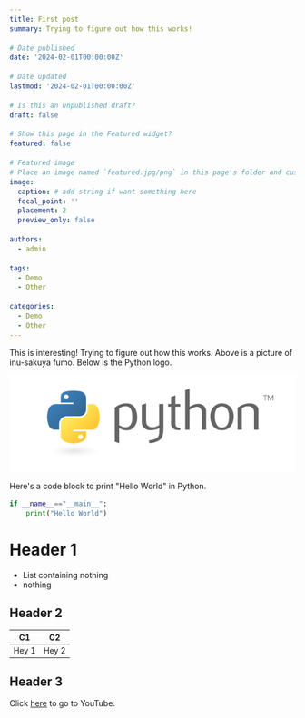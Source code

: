 ```yaml
---
title: First post
summary: Trying to figure out how this works!

# Date published
date: '2024-02-01T00:00:00Z'

# Date updated
lastmod: '2024-02-01T00:00:00Z'

# Is this an unpublished draft?
draft: false

# Show this page in the Featured widget?
featured: false

# Featured image
# Place an image named `featured.jpg/png` in this page's folder and customize its options here.
image:
  caption: # add string if want something here
  focal_point: ''
  placement: 2
  preview_only: false

authors:
  - admin

tags:
  - Demo
  - Other

categories:
  - Demo
  - Other
---
```


This is interesting! Trying to figure out how this works. Above is a picture of inu-sakuya fumo. Below is the Python logo.

![png](output_1_0.png)

Here's a code block to print "Hello World" in Python.

```python
if __name__=="__main__":
    print("Hello World")
```

# Header 1

- List containing nothing
- nothing

## Header 2

| C1    | C2    |
| ----- | ----- |
| Hey 1 | Hey 2 |

## Header 3

Click [here](https://www.youtube.com/) to go to YouTube.